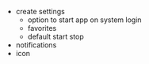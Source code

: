 - create settings
    - option to start app on system login
    - favorites
    - default start stop
- notifications
- icon
